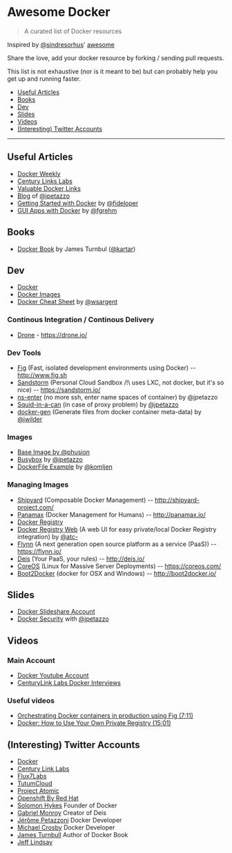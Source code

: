 # Awesome Docker

> A curated list of Docker resources

Inspired by [@sindresorhus](https://github.com/sindresorhus)' [awesome](https://github.com/sindresorhus/awesome)

Share the love, add your docker resource by forking / sending pull requests.

This list is not exhaustive (nor is it meant to be) but can probably help you get up and running faster. 

* [Useful Articles](#useful-articles)
* [Books](#books)
* [Dev](#dev)
* [Slides](#slides)
* [Videos](#videos)
* [(Interesting) Twitter Accounts](#(interesting)-twitter-accounts)
  
----

## Useful Articles

* [Docker Weekly](http://blog.docker.com/docker-weekly-archives/)
* [Century Links Labs](http://www.centurylinklabs.com/category/docker-posts/)
* [Valuable Docker Links](http://www.nkode.io/2014/08/24/valuable-docker-links.html)
* [Blog](http://jpetazzo.github.io/) of [@jpetazzo](https://github.com/jpetazzo)
* [Getting Started with Docker](https://serversforhackers.com/articles/2014/03/20/getting-started-with-docker/) by [@fideloper](https://github.com/fideloper)
* [GUI Apps with Docker](http://fabiorehm.com/blog/2014/09/11/running-gui-apps-with-docker/) by [@fgrehm](https://github.com/fgrehm)

## Books

* [Docker Book](http://dockerbook.com/) by James Turnbul ([@kartar](https://twitter.com/kartar))
 
## Dev 

* [Docker](https://github.com/docker/docker)
* [Docker Images](https://hub.docker.com)
* [Docker Cheat Sheet](https://github.com/wsargent/docker-cheat-sheet)  by [@wsargent](https://github.com/wsargent)

### Continous Integration / Continous Delivery

* [Drone](https://github.com/drone/drone) - https://drone.io/

### Dev Tools

* [Fig](https://github.com/docker/fig) (Fast, isolated development environments using Docker) -- http://www.fig.sh
* [Sandstorm](https://github.com/sandstorm-io/sandstorm) (Personal Cloud Sandbox /!\ uses LXC, not docker, but it's so nice) -- https://sandstorm.io/
* [ns-enter](https://github.com/jpetazzo/nsenter) (no more ssh, enter name spaces of container) by @jpetazzo
* [Squid-in-a-can](https://github.com/jpetazzo/squid-in-a-can) (in case of proxy problem) by [@jpetazzo](https://github.com/jpetazzo/)
* [docker-gen](https://github.com/jwilder/docker-gen) (Generate files from docker container meta-data) by [@jwilder](https://github.com/jwilder)

### Images

* [Base Image by @phusion](https://github.com/phusion/baseimage-docker)
* [Busybox](https://github.com/jpetazzo/docker-busybox) by [@jpetazzo](https://github.com/jpetazzo)
* [DockerFile Example](https://github.com/komljen/dockerfile-examples) by [@komljen](https://github.com/komljen)

### Managing Images

* [Shipyard](https://github.com/shipyard/shipyard) (Composable Docker Management) -- http://shipyard-project.com/
* [Panamax](https://github.com/CenturyLinkLabs/panamax-ui/wiki) (Docker Management for Humans) -- http://panamax.io/
* [Docker Registry](https://github.com/docker/docker-registry)
* [Docker Registry Web](https://github.com/atc-/docker-registry-web) (A web UI for easy private/local Docker Registry integration) by [@atc-](https://github.com/atc-)
* [Flynn](https://github.com/flynn/flynn) (A next generation open source platform as a service (PaaS)) -- https://flynn.io/
* [Deis](https://github.com/deis/deis) (Your PaaS, your rules) -- http://deis.io/
* [CoreOS](https://github.com/coreos) (Linux for Massive Server Deployments) -- https://coreos.com/
* [Boot2Docker](https://github.com/boot2docker/boot2docker) (docker for OSX and Windows) -- http://boot2docker.io/

## Slides

* [Docker Slideshare Account](http://www.slideshare.net/dotCloud)
* [Docker Security](http://www.slideshare.net/jpetazzo) with [@jpetazzo](https://github.com/jpetazzo)

## Videos

### Main Account

* [Docker Youtube Account](http://www.youtube.com/user/dockerrun)
* [CenturyLink Labs Docker Interviews](http://www.youtube.com/playlist?list=PL_q4Fk7SVBCIjyuCBFBItXnzGI3qBa2L1)

### Useful videos

* [Orchestrating Docker containers in production using Fig (7:11)](https://www.youtube.com/watch?v=SEtRg8siQWw)
* [Docker: How to Use Your Own Private Registry (15:01)](https://www.youtube.com/watch?v=CAewZCBT4PI)

## (Interesting) Twitter Accounts

* [Docker](https://twitter.com/docker)
* [Century Link Labs](https://twitter.com/CenturyLinkLabs)
* [Flux7Labs](https://twitter.com/Flux7Labs)
* [TutumCloud](https://twitter.com/tutumcloud)
* [Project Atomic](https://twitter.com/ProjectAtomic)
* [Openshift By Red Hat](https://twitter.com/openshift)
* [Solomon Hykes](https://twitter.com/solomonstre) Founder of Docker
* [Gabriel Monroy](https://twitter.com/gabrtv) Creator of Deis
* [Jérôme Petazzoni](https://twitter.com/jpetazzo) Docker Developer
* [Michael Crosby](https://twitter.com/crosbymichael) Docker Developer
* [James Turnbull](https://twitter.com/kartar) Author of Docker Book
* [Jeff Lindsay](https://twitter.com/progrium)
